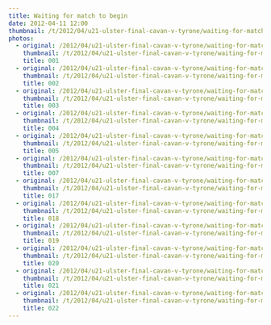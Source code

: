 ```yaml
---
title: Waiting for match to begin
date: 2012-04-11 12:00
thumbnail: /t/2012/04/u21-ulster-final-cavan-v-tyrone/waiting-for-match-to-begin/001.jpg
photos:
  - original: /2012/04/u21-ulster-final-cavan-v-tyrone/waiting-for-match-to-begin/001.jpg
    thumbnail: /t/2012/04/u21-ulster-final-cavan-v-tyrone/waiting-for-match-to-begin/001.jpg
    title: 001
  - original: /2012/04/u21-ulster-final-cavan-v-tyrone/waiting-for-match-to-begin/002.jpg
    thumbnail: /t/2012/04/u21-ulster-final-cavan-v-tyrone/waiting-for-match-to-begin/002.jpg
    title: 002
  - original: /2012/04/u21-ulster-final-cavan-v-tyrone/waiting-for-match-to-begin/003.jpg
    thumbnail: /t/2012/04/u21-ulster-final-cavan-v-tyrone/waiting-for-match-to-begin/003.jpg
    title: 003
  - original: /2012/04/u21-ulster-final-cavan-v-tyrone/waiting-for-match-to-begin/004.jpg
    thumbnail: /t/2012/04/u21-ulster-final-cavan-v-tyrone/waiting-for-match-to-begin/004.jpg
    title: 004
  - original: /2012/04/u21-ulster-final-cavan-v-tyrone/waiting-for-match-to-begin/005.jpg
    thumbnail: /t/2012/04/u21-ulster-final-cavan-v-tyrone/waiting-for-match-to-begin/005.jpg
    title: 005
  - original: /2012/04/u21-ulster-final-cavan-v-tyrone/waiting-for-match-to-begin/007.jpg
    thumbnail: /t/2012/04/u21-ulster-final-cavan-v-tyrone/waiting-for-match-to-begin/007.jpg
    title: 007
  - original: /2012/04/u21-ulster-final-cavan-v-tyrone/waiting-for-match-to-begin/017.jpg
    thumbnail: /t/2012/04/u21-ulster-final-cavan-v-tyrone/waiting-for-match-to-begin/017.jpg
    title: 017
  - original: /2012/04/u21-ulster-final-cavan-v-tyrone/waiting-for-match-to-begin/018.jpg
    thumbnail: /t/2012/04/u21-ulster-final-cavan-v-tyrone/waiting-for-match-to-begin/018.jpg
    title: 018
  - original: /2012/04/u21-ulster-final-cavan-v-tyrone/waiting-for-match-to-begin/019.jpg
    thumbnail: /t/2012/04/u21-ulster-final-cavan-v-tyrone/waiting-for-match-to-begin/019.jpg
    title: 019
  - original: /2012/04/u21-ulster-final-cavan-v-tyrone/waiting-for-match-to-begin/020.jpg
    thumbnail: /t/2012/04/u21-ulster-final-cavan-v-tyrone/waiting-for-match-to-begin/020.jpg
    title: 020
  - original: /2012/04/u21-ulster-final-cavan-v-tyrone/waiting-for-match-to-begin/021.jpg
    thumbnail: /t/2012/04/u21-ulster-final-cavan-v-tyrone/waiting-for-match-to-begin/021.jpg
    title: 021
  - original: /2012/04/u21-ulster-final-cavan-v-tyrone/waiting-for-match-to-begin/022.jpg
    thumbnail: /t/2012/04/u21-ulster-final-cavan-v-tyrone/waiting-for-match-to-begin/022.jpg
    title: 022
---
```

